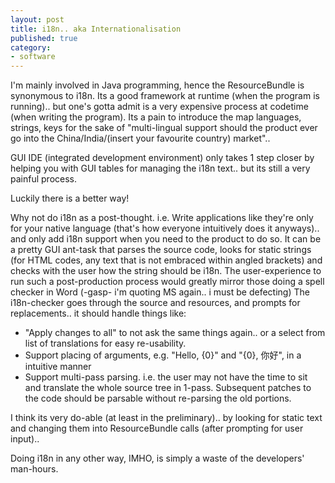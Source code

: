 ```yaml
---
layout: post
title: i18n.. aka Internationalisation
published: true
category:
- software
---
```

I'm mainly involved in Java programming, hence the ResourceBundle is synonymous to i18n. Its a good framework at runtime (when the program is running).. but one's gotta admit is a very expensive process at codetime (when writing the program). Its a pain to introduce the map languages, strings, keys for the sake of "multi-lingual support should the product ever go into the China/India/<insert></insert>(insert your favourite country) market"..   
  
GUI IDE (integrated development environment) only takes 1 step closer by helping you with GUI tables for managing the i18n text.. but its still a very painful process.  
  
Luckily there is a better way!  
  
Why not do i18n as a post-thought. i.e. Write applications like they're only for your native language (that's how everyone intuitively does it anyways).. and only add i18n support when you need to the product to do so. It can be a pretty GUI ant-task that parses the source code, looks for static strings (for HTML codes, any text that is not embraced within angled brackets) and checks with the user how the string should be i18n. The user-experience to run such a post-production process would greatly mirror those doing a spell checker in Word (-gasp- i'm quoting MS again.. i must be defecting) The i18n-checker goes through the source and resources, and prompts for replacements.. it should handle things like:  
  
- "Apply changes to all" to not ask the same things again.. or a select from list of translations for easy re-usability.  
- Support placing of arguments, e.g. "Hello, {0}" and "{0}, 你好", in a intuitive manner  
- Support multi-pass parsing. i.e. the user may not have the time to sit and translate the whole source tree in 1-pass. Subsequent patches to the code should be parsable without re-parsing the old portions.  
  
I think its very do-able (at least in the preliminary).. by looking for static text and changing them into ResourceBundle calls (after prompting for user input)..   
  
Doing i18n in any other way, IMHO, is simply a waste of the developers' man-hours.

